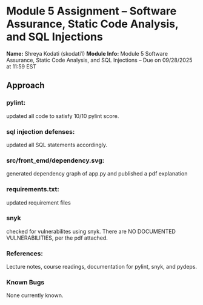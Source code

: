 # Module 5 Assignment – Software Assurance, Static Code Analysis, and SQL Injections

**Name:** Shreya Kodati (skodati1)
**Module Info:** Module 5 Software Assurance, Static Code Analysis, and SQL Injections
 – Due on 09/28/2025 at 11:59 EST

## Approach

### pylint:
updated all code to satisfy 10/10 pylint score.

### sql injection defenses:
updated all SQL statements accordingly.

### src/front_emd/dependency.svg:
generated dependency graph of app.py and published a pdf explanation

### requirements.txt:
updated requirement files

### snyk
checked for vulnerabilites using snyk. There are NO DOCUMENTED VULNERABILITIES, per the pdf attached.

### References:
Lecture notes, course readings, documentation for pylint, snyk, and pydeps.

### Known Bugs
None currently known.